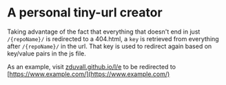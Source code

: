 # A personal tiny-url creator

Taking advantage of the fact that everything that doesn't end in just `/{repoName}/` is redirected to a 404.html, a `key` is retrieved from everything after `/{repoName}/` in the url. That key is used to redirect again based on key/value pairs in the js file.

As an example, visit [zduvall.github.io/l/e](https://zduvall.github.io/linx/e) to be redirected to [https://www.example.com/](https://www.example.com/)
